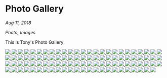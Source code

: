 # Photo Gallery

*Aug 11, 2018*

*Photo, Images*

This is Tony's Photo Gallery


<script src='http://cdnjs.cloudflare.com/ajax/libs/jquery/2.1.3/jquery.min.js'></script>
<script src='js/jquery.photobox.js'></script>

<div id="gallery"> 
<a href="images/vargas-1.jpg"> 
  <img src="images/vargasthumb-1.jpg" /> 
 </a> 
<a href="images/vargas-2.jpg"> 
  <img src="images/vargasthumb-2.jpg" /> 
 </a> 
<a href="images/vargas-3.jpg"> 
  <img src="images/vargasthumb-3.jpg" /> 
 </a> 
<a href="images/vargas-4.jpg"> 
  <img src="images/vargasthumb-4.jpg" /> 
 </a> 
<a href="images/vargas-5.jpg"> 
  <img src="images/vargasthumb-5.jpg" /> 
 </a> 
<a href="images/vargas-6.jpg"> 
  <img src="images/vargasthumb-6.jpg" /> 
 </a> 
<a href="images/vargas-7.jpg"> 
  <img src="images/vargasthumb-7.jpg" /> 
 </a> 
<a href="images/vargas-8.jpg"> 
  <img src="images/vargasthumb-8.jpg" /> 
 </a> 
<a href="images/vargas-9.jpg"> 
  <img src="images/vargasthumb-9.jpg" /> 
 </a> 
<a href="images/vargas-10.jpg"> 
  <img src="images/vargasthumb-10.jpg" /> 
 </a> 
<a href="images/vargas-11.jpg"> 
  <img src="images/vargasthumb-11.jpg" /> 
 </a> 
<a href="images/vargas-12.jpg"> 
  <img src="images/vargasthumb-12.jpg" /> 
 </a> 
<a href="images/vargas-13.jpg"> 
  <img src="images/vargasthumb-13.jpg" /> 
 </a> 
<a href="images/vargas-14.jpg"> 
  <img src="images/vargasthumb-14.jpg" /> 
 </a> 
<a href="images/vargas-15.jpg"> 
  <img src="images/vargasthumb-15.jpg" /> 
 </a> 
<a href="images/vargas-16.jpg"> 
  <img src="images/vargasthumb-16.jpg" /> 
 </a> 
<a href="images/vargas-17.jpg"> 
  <img src="images/vargasthumb-17.jpg" /> 
 </a> 
<a href="images/vargas-18.jpg"> 
  <img src="images/vargasthumb-18.jpg" /> 
 </a> 
<a href="images/vargas-19.jpg"> 
  <img src="images/vargasthumb-19.jpg" /> 
 </a> 
<a href="images/vargas-20.jpg"> 
  <img src="images/vargasthumb-20.jpg" /> 
 </a> 
<a href="images/vargas-21.jpg"> 
  <img src="images/vargasthumb-21.jpg" /> 
 </a> 
<a href="images/vargas-22.jpg"> 
  <img src="images/vargasthumb-22.jpg" /> 
 </a> 
<a href="images/vargas-23.jpg"> 
  <img src="images/vargasthumb-23.jpg" /> 
 </a> 
<a href="images/vargas-24.jpg"> 
  <img src="images/vargasthumb-24.jpg" /> 
 </a> 
<a href="images/vargas-25.jpg"> 
  <img src="images/vargasthumb-25.jpg" /> 
 </a> 
<a href="images/vargas-26.jpg"> 
  <img src="images/vargasthumb-26.jpg" /> 
 </a> 
<a href="images/vargas-27.jpg"> 
  <img src="images/vargasthumb-27.jpg" /> 
 </a> 
<a href="images/vargas-28.jpg"> 
  <img src="images/vargasthumb-28.jpg" /> 
 </a> 
<a href="images/vargas-29.jpg"> 
  <img src="images/vargasthumb-29.jpg" /> 
 </a> 
<a href="images/vargas-30.jpg"> 
  <img src="images/vargasthumb-30.jpg" /> 
 </a> 
<a href="images/vargas-31.jpg"> 
  <img src="images/vargasthumb-31.jpg" /> 
 </a> 
<a href="images/vargas-32.jpg"> 
  <img src="images/vargasthumb-32.jpg" /> 
 </a> 
<a href="images/vargas-33.jpg"> 
  <img src="images/vargasthumb-33.jpg" /> 
 </a> 
<a href="images/vargas-34.jpg"> 
  <img src="images/vargasthumb-34.jpg" /> 
 </a> 
<a href="images/vargas-35.jpg"> 
  <img src="images/vargasthumb-35.jpg" /> 
 </a> 
<a href="images/vargas-36.jpg"> 
  <img src="images/vargasthumb-36.jpg" /> 
 </a> 
<a href="images/vargas-37.jpg"> 
  <img src="images/vargasthumb-37.jpg" /> 
 </a> 
<a href="images/vargas-38.jpg"> 
  <img src="images/vargasthumb-38.jpg" /> 
 </a> 
<a href="images/vargas-39.jpg"> 
  <img src="images/vargasthumb-39.jpg" /> 
 </a> 
<a href="images/vargas-40.jpg"> 
  <img src="images/vargasthumb-40.jpg" /> 
 </a> 
<a href="images/vargas-41.jpg"> 
  <img src="images/vargasthumb-41.jpg" /> 
 </a> 
<a href="images/vargas-42.jpg"> 
  <img src="images/vargasthumb-42.jpg" /> 
 </a> 
<a href="images/vargas-43.jpg"> 
  <img src="images/vargasthumb-43.jpg" /> 
 </a> 
<a href="images/vargas-44.jpg"> 
  <img src="images/vargasthumb-44.jpg" /> 
 </a> 
<a href="images/vargas-45.jpg"> 
  <img src="images/vargasthumb-45.jpg" /> 
 </a> 
<a href="images/vargas-46.jpg"> 
  <img src="images/vargasthumb-46.jpg" /> 
 </a> 
<a href="images/vargas-47.jpg"> 
  <img src="images/vargasthumb-47.jpg" /> 
 </a> 
<a href="images/vargas-48.jpg"> 
  <img src="images/vargasthumb-48.jpg" /> 
 </a> 
<a href="images/vargas-49.jpg"> 
  <img src="images/vargasthumb-49.jpg" /> 
 </a> 
<a href="images/vargas-50.jpg"> 
  <img src="images/vargasthumb-50.jpg" /> 
 </a> 
<a href="images/vargas-51.jpg"> 
  <img src="images/vargasthumb-51.jpg" /> 
 </a> 
<a href="images/vargas-52.jpg"> 
  <img src="images/vargasthumb-52.jpg" /> 
 </a> 
<a href="images/vargas-53.jpg"> 
  <img src="images/vargasthumb-53.jpg" /> 
 </a> 
<a href="images/vargas-54.jpg"> 
  <img src="images/vargasthumb-54.jpg" /> 
 </a> 
<a href="images/vargas-55.jpg"> 
  <img src="images/vargasthumb-55.jpg" /> 
 </a> 
<a href="images/vargas-56.jpg"> 
  <img src="images/vargasthumb-56.jpg" /> 
 </a> 
<a href="images/vargas-57.jpg"> 
  <img src="images/vargasthumb-57.jpg" /> 
 </a> 
<a href="images/vargas-58.jpg"> 
  <img src="images/vargasthumb-58.jpg" /> 
 </a> 
<a href="images/vargas-59.jpg"> 
  <img src="images/vargasthumb-59.jpg" /> 
 </a> 
<a href="images/vargas-60.jpg"> 
  <img src="images/vargasthumb-60.jpg" /> 
 </a> 
<a href="images/vargas-61.jpg"> 
  <img src="images/vargasthumb-61.jpg" /> 
 </a> 
<a href="images/vargas-62.jpg"> 
  <img src="images/vargasthumb-62.jpg" /> 
 </a> 
<a href="images/vargas-63.jpg"> 
  <img src="images/vargasthumb-63.jpg" /> 
 </a> 
<a href="images/vargas-64.jpg"> 
  <img src="images/vargasthumb-64.jpg" /> 
 </a> 
<a href="images/vargas-65.jpg"> 
  <img src="images/vargasthumb-65.jpg" /> 
 </a> 
<a href="images/vargas-66.jpg"> 
  <img src="images/vargasthumb-66.jpg" /> 
 </a> 
<a href="images/vargas-67.jpg"> 
  <img src="images/vargasthumb-67.jpg" /> 
 </a> 
<a href="images/vargas-68.jpg"> 
  <img src="images/vargasthumb-68.jpg" /> 
 </a> 
<a href="images/vargas-69.jpg"> 
  <img src="images/vargasthumb-69.jpg" /> 
 </a> 
<a href="images/vargas-70.jpg"> 
  <img src="images/vargasthumb-70.jpg" /> 
 </a> 
<a href="images/vargas-71.jpg"> 
  <img src="images/vargasthumb-71.jpg" /> 
 </a> 
<a href="images/vargas-72.jpg"> 
  <img src="images/vargasthumb-72.jpg" /> 
 </a> 
<a href="images/vargas-73.jpg"> 
  <img src="images/vargasthumb-73.jpg" /> 
 </a> 
<a href="images/vargas-74.jpg"> 
  <img src="images/vargasthumb-74.jpg" /> 
 </a> 
<a href="images/vargas-75.jpg"> 
  <img src="images/vargasthumb-75.jpg" /> 
 </a> 
<a href="images/vargas-76.jpg"> 
  <img src="images/vargasthumb-76.jpg" /> 
 </a> 
<a href="images/vargas-77.jpg"> 
  <img src="images/vargasthumb-77.jpg" /> 
 </a> 
<a href="images/vargas-78.jpg"> 
  <img src="images/vargasthumb-78.jpg" /> 
 </a> 
<a href="images/vargas-79.jpg"> 
  <img src="images/vargasthumb-79.jpg" /> 
 </a> 
<a href="images/vargas-80.jpg"> 
  <img src="images/vargasthumb-80.jpg" /> 
 </a> 
<a href="images/vargas-81.jpg"> 
  <img src="images/vargasthumb-81.jpg" /> 
 </a> 
<a href="images/vargas-82.jpg"> 
  <img src="images/vargasthumb-82.jpg" /> 
 </a> 
<a href="images/vargas-83.jpg"> 
  <img src="images/vargasthumb-83.jpg" /> 
 </a> 
<a href="images/vargas-84.jpg"> 
  <img src="images/vargasthumb-84.jpg" /> 
 </a> 
<a href="images/vargas-85.jpg"> 
  <img src="images/vargasthumb-85.jpg" /> 
 </a> 
<a href="images/vargas-86.jpg"> 
  <img src="images/vargasthumb-86.jpg" /> 
 </a> 
<a href="images/vargas-87.jpg"> 
  <img src="images/vargasthumb-87.jpg" /> 
 </a> 
<a href="images/vargas-88.jpg"> 
  <img src="images/vargasthumb-88.jpg" /> 
 </a> 
<a href="images/vargas-89.jpg"> 
  <img src="images/vargasthumb-89.jpg" /> 
 </a> 
<a href="images/vargas-90.jpg"> 
  <img src="images/vargasthumb-90.jpg" /> 
 </a> 
<a href="images/vargas-91.jpg"> 
  <img src="images/vargasthumb-91.jpg" /> 
 </a> 
<a href="images/vargas-92.jpg"> 
  <img src="images/vargasthumb-92.jpg" /> 
 </a> 
<a href="images/vargas-93.jpg"> 
  <img src="images/vargasthumb-93.jpg" /> 
 </a> 
<a href="images/vargas-94.jpg"> 
  <img src="images/vargasthumb-94.jpg" /> 
 </a> 
<a href="images/vargas-95.jpg"> 
  <img src="images/vargasthumb-95.jpg" /> 
 </a> 
<a href="images/vargas-96.jpg"> 
  <img src="images/vargasthumb-96.jpg" /> 
 </a> 
<a href="images/vargas-97.jpg"> 
  <img src="images/vargasthumb-97.jpg" /> 
 </a> 
<a href="images/vargas-98.jpg"> 
  <img src="images/vargasthumb-98.jpg" /> 
 </a> 
<a href="images/vargas-99.jpg"> 
  <img src="images/vargasthumb-99.jpg" /> 
 </a> 
</div> 

	

<script>
    // applying photobox on a `gallery` element which has lots of thumbnails links.
    // Passing options object as well:
    //-----------------------------------------------
    $('#gallery').photobox('a',{ time:3000 });
	
	
</script>